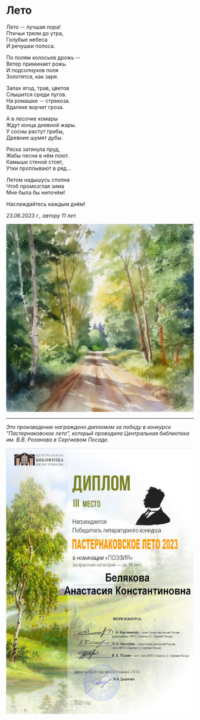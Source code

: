 # Лето

Лето -- лучшая пора!  
Птичьи трели до утра,  
Голубые небеса  
И речушки полоса.

По полям колосьев дрожь --  
Ветер приминает рожь.  
И подсолнухов поля  
Золотятся, как заря.

Запах ягод, трав, цветов  
Слышится среди лугов.  
На ромашке -- стрекоза.  
Вдалеке ворчит гроза.

А в лесочке комары  
Ждут конца дневной жары.  
У сосны растут грибы,  
Древние шумят дубы.

Ряска затянула пруд,  
Жабы песни в нём поют.  
Камыши стеной стоят,  
Утки проплывают в ряд...

Летом надышусь сполна  
Чтоб промозглая зима  
Мне была бы нипочём!

Наслаждайтесь каждым днём!

*23.06.2023 г., автору 11 лет.*

![Лето](../images/forest-summer.jpg)

***

*Это произведение награждено дипломом за победу в конкурсе "Пастернаковское лето", который проводила Центральная библиотека им. В.В. Розанова в Сергиевом Посаде.*

![Диплом Пастернаковское лето](../images/pasternak-summer.jpg)
